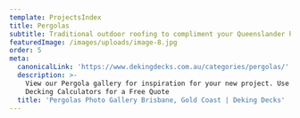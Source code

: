 ```yaml
---
template: ProjectsIndex
title: Pergolas
subtitle: Traditional outdoor roofing to compliment your Queenslander home
featuredImage: /images/uploads/image-8.jpg
order: 5
meta:
  canonicalLink: 'https://www.dekingdecks.com.au/categories/pergolas/'
  description: >-
    View our Pergola gallery for inspiration for your new project. Use our
    Decking Calculators for a Free Quote
  title: 'Pergolas Photo Gallery Brisbane, Gold Coast | Deking Decks'
---
```



